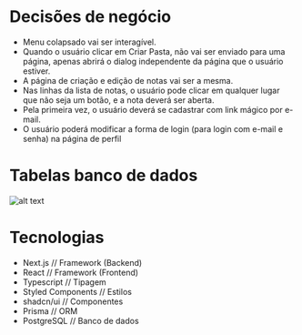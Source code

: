 # Decisões de negócio

- Menu colapsado vai ser interagível.
- Quando o usuário clicar em Criar Pasta, não vai ser enviado para uma página, apenas abrirá o dialog independente da página que o usuário estiver.
- A página de criação e edição de notas vai ser a mesma.
- Nas linhas da lista de notas, o usuário pode clicar em qualquer lugar que não seja um botão, e a nota deverá ser aberta.
- Pela primeira vez, o usuário deverá se cadastrar com link mágico por e-mail.
- O usuário poderá modificar a forma de login (para login com e-mail e senha) na página de perfil

# Tabelas banco de dados

![alt text](image.png)

# Tecnologias

- Next.js // Framework (Backend)
- React // Framework (Frontend)
- Typescript // Tipagem
- Styled Components // Estilos
- shadcn/ui // Componentes
- Prisma // ORM
- PostgreSQL // Banco de dados
